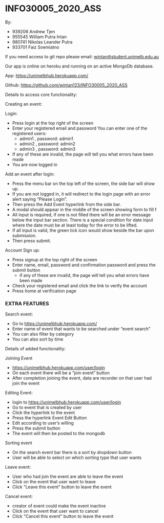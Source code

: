 # INFO30005_2020_ASS

By:
- 939206 Andrew Tjen
- 955545 William Putra Intan
- 980741 Nikolas Leander Putra
- 933701 Faiz Soemiatno

If you need access to git repo please email: wintan@student.unimelb.edu.au

Our app is online on heroku and running on an active MongoDb database.

App: https://unimelbhub.herokuapp.com/

Github: https://github.com/wintan123/INFO30005_2020_ASS

Details to access core functionality:

Creating an event:

Login:

- Press login at the top right of the screen
- Enter your registered email and password
    You can enter one of the registered users:
    - admin1 , password: admin1
    - admin2 , password: admin2
    - admin3 , password: admin3
- If any of these are invalid, the page will tell you what errors have been made
- You are now logged in


Add an event after login:
- Press the menu bar on the top left of the screen, the side bar will show up.
- If you are not logged in, it will redirect to the login page with an error alert saying “Please Login”.
- Then press the Add Event hyperlink from the side bar.
- A modal should appear in the middle of the screen showing form to fill f
- All input is required, if one is not filled there will be an error message below the input bar section. There is a special condition for date input where the date must be at least today for the error to be lifted.
- If all input is valid, the green tick icon would show beside the bar upon submission.
- Then press submit.


Account Sign up:
- Press signup at the top right of the screen
- Enter name, email, password and confirmation password and press  the submit button
    - if any of these are invalid, the page will tell you what errors have been made
- Check your registered email and click the link to verify the account
- Press home at verification page


### EXTRA FEATURES ###

Search event:
- Go to https://unimelbhub.herokuapp.com/
- Enter name of event that wants to be searched under “event search”
- You can also filter by category
- You can also sort by time

Details of added functionality:

Joining Event
- https://unimelbhub.herokuapp.com/user/login
- On each event there will be a “join event” button
- After completion joining the event, data are recorder on that user had join the event


Editing Event:
- login to https://unimelbhub.herokuapp.com/user/login
- Go to event that is created by user
- Click the hyperlink to the event
- Press the hyperlink Event Edit Button
- Edit according to user’s willing
- Press the submit button
- The event will then be posted to the mongodb

Sorting event
- On the search event bar there is a sort by dropdown button
- User will be able to select on which sorting type that user wants

Leave event:
- User who had join the event are able to leave the event
- Click on the event that user want to leave
- Click "Leave this event" button to leave the event

Cancel event:
- creator of event could make the event inactive
- Click on the event that user want to cancel
- Click "Cancel this event" button to leave the event